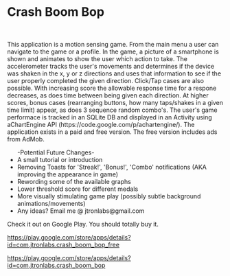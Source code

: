 <h1> Crash Boom Bop </h1></br>

<p>This application is a motion sensing game. From the main menu a user can navigate to the game or a profile. In the game, a picture of a smartphone is shown and animates to show the user which action to take. The accelerometer tracks the user's movements and determines if the device was shaken in the x, y or z directions and uses that information to see if the user properly completed the given direction. Click/Tap cases are also possible. With increasing score the allowable response time for a respone decreases, as does time between being given each direction. At higher scores, bonus cases (rearranging buttons, how many taps/shakes in a given time limit) appear, as does 3 sequence random combo's. The user's game performace is tracked in an SQLite DB and displayed in an Activity using aChartEngine API (https://code.google.com/p/achartengine/). The application exists in a paid and free version. The free version includes ads from AdMob.</p>

<ul>-Potential Future Changes-
  <li>A small tutorial or introduction</li>
  <li>Removing Toasts for 'Streak!', 'Bonus!', 'Combo' notifications (AKA improving the appearance in game) </li>
  <li>Rewording some of the available graphs </li>
  <li>Lower threshold score for different medals </li>
  <li>More visually stimulating game play (possibly subtle background animations/movements) </li>
  <li>Any ideas? Email me @ jtronlabs@gmail.com</li>
</ul>

<p>Check it out on Google Play. You should totally buy it.</p>

https://play.google.com/store/apps/details?id=com.jtronlabs.crash_boom_bop_free

https://play.google.com/store/apps/details?id=com.jtronlabs.crash_boom_bop
